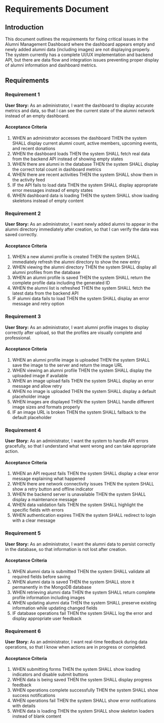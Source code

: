 # Requirements Document

## Introduction

This document outlines the requirements for fixing critical issues in the Alumni Management Dashboard where the dashboard appears empty and newly added alumni data (including images) are not displaying properly. The system currently has a complete UI/UX implementation and backend API, but there are data flow and integration issues preventing proper display of alumni information and dashboard metrics.

## Requirements

### Requirement 1

**User Story:** As an administrator, I want the dashboard to display accurate metrics and data, so that I can see the current state of the alumni network instead of an empty dashboard.

#### Acceptance Criteria

1. WHEN an administrator accesses the dashboard THEN the system SHALL display current alumni count, active members, upcoming events, and recent donations
2. WHEN the dashboard loads THEN the system SHALL fetch real data from the backend API instead of showing empty states
3. WHEN there are alumni in the database THEN the system SHALL display the correct total count in dashboard metrics
4. WHEN there are recent activities THEN the system SHALL show them in the activity feed
5. IF the API fails to load data THEN the system SHALL display appropriate error messages instead of empty states
6. WHEN dashboard data is loading THEN the system SHALL show loading skeletons instead of empty content

### Requirement 2

**User Story:** As an administrator, I want newly added alumni to appear in the alumni directory immediately after creation, so that I can verify the data was saved correctly.

#### Acceptance Criteria

1. WHEN a new alumni profile is created THEN the system SHALL immediately refresh the alumni directory to show the new entry
2. WHEN viewing the alumni directory THEN the system SHALL display all alumni profiles from the database
3. WHEN an alumni profile is saved THEN the system SHALL return the complete profile data including the generated ID
4. WHEN the alumni list is refreshed THEN the system SHALL fetch the latest data from the backend API
5. IF alumni data fails to load THEN the system SHALL display an error message and retry option

### Requirement 3

**User Story:** As an administrator, I want alumni profile images to display correctly after upload, so that the profiles are visually complete and professional.

#### Acceptance Criteria

1. WHEN an alumni profile image is uploaded THEN the system SHALL save the image to the server and return the image URL
2. WHEN viewing an alumni profile THEN the system SHALL display the uploaded image if available
3. WHEN an image upload fails THEN the system SHALL display an error message and allow retry
4. WHEN no image is uploaded THEN the system SHALL display a default placeholder image
5. WHEN images are displayed THEN the system SHALL handle different image sizes and formats properly
6. IF an image URL is broken THEN the system SHALL fallback to the default placeholder

### Requirement 4

**User Story:** As an administrator, I want the system to handle API errors gracefully, so that I understand what went wrong and can take appropriate action.

#### Acceptance Criteria

1. WHEN an API request fails THEN the system SHALL display a clear error message explaining what happened
2. WHEN there are network connectivity issues THEN the system SHALL show a retry button and offline indicator
3. WHEN the backend server is unavailable THEN the system SHALL display a maintenance message
4. WHEN data validation fails THEN the system SHALL highlight the specific fields with errors
5. WHEN authentication expires THEN the system SHALL redirect to login with a clear message

### Requirement 5

**User Story:** As an administrator, I want the alumni data to persist correctly in the database, so that information is not lost after creation.

#### Acceptance Criteria

1. WHEN alumni data is submitted THEN the system SHALL validate all required fields before saving
2. WHEN alumni data is saved THEN the system SHALL store it permanently in the MongoDB database
3. WHEN retrieving alumni data THEN the system SHALL return complete profile information including images
4. WHEN updating alumni data THEN the system SHALL preserve existing information while updating changed fields
5. IF database operations fail THEN the system SHALL log the error and display appropriate user feedback

### Requirement 6

**User Story:** As an administrator, I want real-time feedback during data operations, so that I know when actions are in progress or completed.

#### Acceptance Criteria

1. WHEN submitting forms THEN the system SHALL show loading indicators and disable submit buttons
2. WHEN data is being saved THEN the system SHALL display progress feedback
3. WHEN operations complete successfully THEN the system SHALL show success notifications
4. WHEN operations fail THEN the system SHALL show error notifications with details
5. WHEN data is loading THEN the system SHALL show skeleton loaders instead of blank content